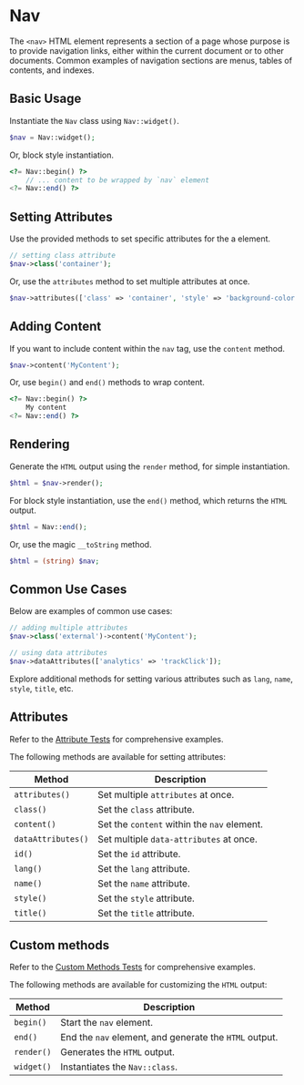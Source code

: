 # Nav

The `<nav>` HTML element represents a section of a page whose purpose is to provide navigation links, either within the
current document or to other documents. Common examples of navigation sections are menus, tables of contents, and
indexes.

## Basic Usage

Instantiate the `Nav` class using `Nav::widget()`.

```php
$nav = Nav::widget();
```

Or, block style instantiation.

```php
<?= Nav::begin() ?>
    // ... content to be wrapped by `nav` element
<?= Nav::end() ?>
```

## Setting Attributes

Use the provided methods to set specific attributes for the a element.

```php
// setting class attribute
$nav->class('container');
```

Or, use the `attributes` method to set multiple attributes at once.

```php
$nav->attributes(['class' => 'container', 'style' => 'background-color: #eee;']);
```

## Adding Content

If you want to include content within the `nav` tag, use the `content` method.

```php
$nav->content('MyContent');
```

Or, use `begin()` and `end()` methods to wrap content.

```php
<?= Nav::begin() ?>
    My content
<?= Nav::end() ?>
```

## Rendering

Generate the `HTML` output using the `render` method, for simple instantiation. 

```php
$html = $nav->render();
```

For block style instantiation, use the `end()` method, which returns the `HTML` output.

```php
$html = Nav::end();
```

Or, use the magic `__toString` method.

```php
$html = (string) $nav;
```

## Common Use Cases

Below are examples of common use cases:

```php
// adding multiple attributes
$nav->class('external')->content('MyContent');

// using data attributes
$nav->dataAttributes(['analytics' => 'trackClick']);
```

Explore additional methods for setting various attributes such as `lang`, `name`, `style`, `title`, etc.

## Attributes

Refer to the [Attribute Tests](https://github.com/php-forge/html/blob/main/tests/Nav/AttributeTest.php) for
comprehensive examples.

The following methods are available for setting attributes:

| Method            | Description                                                                                      |
| ----------------- | ------------------------------------------------------------------------------------------------ |
| `attributes()`    | Set multiple `attributes` at once.                                                               |
| `class()`         | Set the `class` attribute.                                                                       |
| `content()`       | Set the `content` within the `nav` element.                                                      |
| `dataAttributes()`| Set multiple `data-attributes` at once.                                                          |
| `id()`            | Set the `id` attribute.                                                                          |
| `lang()`          | Set the `lang` attribute.                                                                        |
| `name()`          | Set the `name` attribute.                                                                        |
| `style()`         | Set the `style` attribute.                                                                       |
| `title()`         | Set the `title` attribute.                                                                       |

## Custom methods

Refer to the [Custom Methods Tests](https://github.com/php-forge/html/blob/main/tests/Nav/CustomMethodTest.php) for
comprehensive examples.

The following methods are available for customizing the `HTML` output:

| Method    | Description                                                                                              |
| --------- | -------------------------------------------------------------------------------------------------------- |
| `begin() `| Start the `nav` element.                                                                                 |
| `end()`   | End the `nav` element, and generate the `HTML` output.                                                   |
| `render()`| Generates the `HTML` output.                                                                             |
| `widget()`| Instantiates the `Nav::class`.                                                                           |
